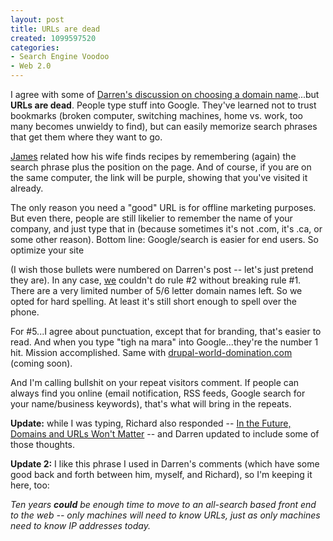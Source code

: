 ```yaml
--- 
layout: post
title: URLs are dead
created: 1099597520
categories: 
- Search Engine Voodoo
- Web 2.0
---
```


<p>I agree with some of <a href="http://www.darrenbarefoot.com/archives/001329.html" title="Blogfather Darren Barefoot of Vancouver">Darren's discussion on choosing a domain name</a>...but <strong>URLs are dead</strong>. People type stuff into Google. They've learned not to trust bookmarks (broken computer, switching machines, home vs. work, too many becomes unwieldy to find), but can easily memorize search phrases that get them where they want to go.</p>

<p><a title="Drupal Rockstar Developer - James Walker" href="http://www.walkah.net">James</a> related how his wife finds recipes by remembering (again) the search phrase plus the position on the page. And of course, if you are on the same computer, the link will be purple, showing that you've visited it already.</p>

<p>The only reason you need a &quot;good&quot; URL is for offline marketing purposes. But even there, people are still likelier to remember the name of your company, and just type that in (because sometimes it's not .com, it's .ca, or some other reason). Bottom line: Google/search is easier for end users. So optimize your site</p>

<p>(I wish those bullets were numbered on Darren's post -- let's just pretend they are). In any case, <a title="Bryght - Drupal-powered Managed Content Hosting and Online Communities" href="http://www.bryght.com">we</a> couldn't do rule #2 without breaking rule #1. There are a very limited number of 5/6 letter domain names left. So we opted for hard spelling. At least it's still short enough to spell over the phone.</p>

<p>For #5...I agree about punctuation, except that for branding, that's easier to read. And when you type &quot;tigh na mara&quot; into Google...they're the number 1 hit. Mission accomplished. Same with <a title="A Drupal promotion site a la SpreadFirefox.com" href="http://www.drupal-world-domination.com">drupal-world-domination.com</a> (coming soon).</p>

<p>And I'm calling bullshit on your repeat visitors comment. If people can always find you online (email notification, RSS feeds, Google search for your name/business keywords), that's what will bring in the repeats.</p>

<p><b>Update:</b> while I was typing, Richard also responded -- <a href="http://www.movableblog.com/archives/2004/11/04/urls">In the Future, Domains and URLs Won't Matter</a> -- and Darren updated to include some of those thoughts.</p><p><b>Update 2:</b> I like this phrase I used in Darren's comments (which have some good back and forth between him, myself, and Richard), so I'm keeping it here, too:</p><p><i>Ten years <b>could</b> be enough time to move to an all-search based front end to the web -- only machines will need to know URLs, just as only machines need to know IP addresses today.</i><br></br> </p>
